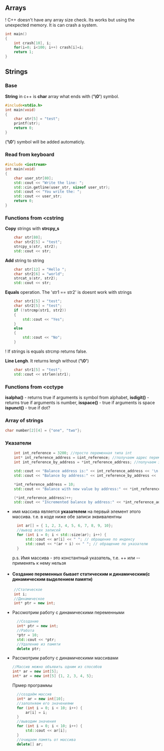 ## Arrays

! С++ doesn't have any array size check. Its works but using the unexpected memory. It is can crash a system.

```c++
int main()
{
    int crash[10], i;
    for(i=0; i<100; i++) crash[i]=i;
    return 1;
}
```

## Strings

### Base

**String** in c++ is **char** array what ends with (**'\0'**) symbol.

```c++
#include<stdio.h>
int main(void)
{
	char str[5] = "test";
	printf(str);
	return 0;
}
```

(**'\0'**) symbol will be added automaticly.

### Read from keyboard

```c++
#include <iostream>
int main(void)
{
	char user_str[80];
	std::cout << "Write the line: ";
	std::cin.getline(user_str, sizeof user_str);
	std::cout << "You write the: ";
	std::cout << user_str;
	return 0;
}
```

### Functions from <cstring

**Copy** strings with **strcpy_s**

```c++
	char str[80];
	char str2[5] = "test";
	strcpy_s(str, str2);
	std::cout << str;
```

**Add** string to string

```c++
	char str[12] = "Hello ";
	char str2[6] = "world";
	strcat_s(str, str2);
	std::cout << str;
```

**Equals** operation. The 'str1 == str2' is doesnt work with strings

```c++
	char str1[5] = "test";
	char str2[5] = "test";
	if (!strcmp(str1, str2))
	{
		std::cout << "Yes";
	}
	else
	{
		std::cout << "No";
	}
```

! If strings is equals strcmp returns false.

**Line Lengh**. It returns lengh without (**'\0'**)

```c++
	char str1[5] = "test";
	std::cout << strlen(str1);
```

### Functions from <cctype

**isalpha()** - returns true if arguments is symbol from alphabet,
**isdigit()** - returns true if arguments is number,
**isspace()** - true if arguments is space
**ispunct()** - true if dot?

### Array of strings

```c++
char number[2][4] = {"one", "two"};
```

### Указатели

```c++
	int int_reference = 3200; //просто переменная типа int
	int* int_reference_address = &int_reference; //получаем адрес переменной
	int int_reference_by_address = *int_reference_address; //получаем значение переменной по адресу

	std::cout << "Balance address is:" << int_reference_address << '\n'; //0000009B9E37F784
	std::cout << "Balance by address:" << int_reference_by_address << '\n'; //3200

	*int_reference_address = 10;
	std::cout << "Balance with new value by address:" << *int_reference_address << '\n'; //10

	(*int_reference_address)++;
	std::cout << "Incremented balance by address:" << *int_reference_address << '\n'; //11
```

- имя массива является **указателем** на первый элемент этого массива.
  т.е. в коде ниже обе записи эквивалентны

  ```c++
  	int ar[] = { 1, 2, 3, 4, 5, 6, 7, 8, 9, 10};
  	//вывод всех записей
  	for (int i = 0; i < std::size(ar); i++) {
  		std::cout << ar[i] << " "; // обращение по индексу
  		std::cout << *(ar + i) << " "; // обращение по указателю
  	}
  ```

  p.s. Имя массива - это константный указатель, т.е. ++ или -- применять к нему нельзя

* #### Создание переменных бывает статическим и динамическим(с динамическим выделением памяти)

```c++
	//Статическое
	int i;
	//Динамическое
	int* ptr = new int;
```

- Рассмотрим работу с динамическими переменными

  ```c++
  	//Создание
  	int* ptr = new int;
  	//Работа
  	*ptr = 10;
  	std::cout << *ptr;
  	//Удаление из памяти
  	delete ptr;
  ```

- Рассмотрим работу с динамическими массивами

  ```c++
  //Массив можно объявить одним из способов
  int* ar = new int[5];
  int* ar = new int[5] {1, 2, 3, 4, 5};
  ```

  Прмер программы

  ```c++
  	//создаём массив
  	int* ar = new int[10];
  	//заполняем его значениями
  	for (int i = 0; i < 10; i++) {
  		ar[i] = i;
  	}
  	//выводим значения
  	for (int i = 0; i < 10; i++) {
  		std::cout << ar[i];
  	}
  	//очищаем память от массива
  	delete[] ar;
  ```
